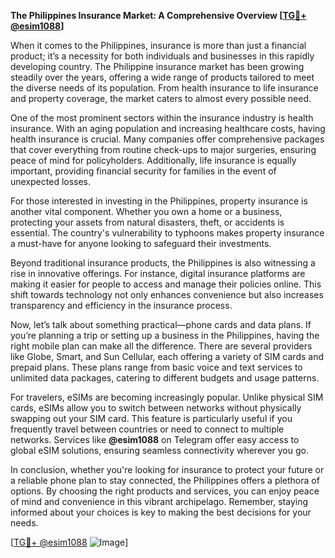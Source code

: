 **The Philippines Insurance Market: A Comprehensive Overview [[TG💪+ @esim1088](https://t.me/s/esim1088)]**

When it comes to the Philippines, insurance is more than just a financial product; it’s a necessity for both individuals and businesses in this rapidly developing country. The Philippine insurance market has been growing steadily over the years, offering a wide range of products tailored to meet the diverse needs of its population. From health insurance to life insurance and property coverage, the market caters to almost every possible need.

One of the most prominent sectors within the insurance industry is health insurance. With an aging population and increasing healthcare costs, having health insurance is crucial. Many companies offer comprehensive packages that cover everything from routine check-ups to major surgeries, ensuring peace of mind for policyholders. Additionally, life insurance is equally important, providing financial security for families in the event of unexpected losses.

For those interested in investing in the Philippines, property insurance is another vital component. Whether you own a home or a business, protecting your assets from natural disasters, theft, or accidents is essential. The country's vulnerability to typhoons makes property insurance a must-have for anyone looking to safeguard their investments.

Beyond traditional insurance products, the Philippines is also witnessing a rise in innovative offerings. For instance, digital insurance platforms are making it easier for people to access and manage their policies online. This shift towards technology not only enhances convenience but also increases transparency and efficiency in the insurance process.

Now, let’s talk about something practical—phone cards and data plans. If you’re planning a trip or setting up a business in the Philippines, having the right mobile plan can make all the difference. There are several providers like Globe, Smart, and Sun Cellular, each offering a variety of SIM cards and prepaid plans. These plans range from basic voice and text services to unlimited data packages, catering to different budgets and usage patterns.

For travelers, eSIMs are becoming increasingly popular. Unlike physical SIM cards, eSIMs allow you to switch between networks without physically swapping out your SIM card. This feature is particularly useful if you frequently travel between countries or need to connect to multiple networks. Services like **@esim1088** on Telegram offer easy access to global eSIM solutions, ensuring seamless connectivity wherever you go.

In conclusion, whether you're looking for insurance to protect your future or a reliable phone plan to stay connected, the Philippines offers a plethora of options. By choosing the right products and services, you can enjoy peace of mind and convenience in this vibrant archipelago. Remember, staying informed about your choices is key to making the best decisions for your needs.

[[TG💪+ @esim1088](https://t.me/s/esim1088) ![Image](https://i.postimg.cc/Y0z9fWf4/image.png)]